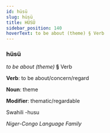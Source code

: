 ```yaml
---
id: hüsü
slug: hüsü
title: HÜSÜ
sidebar_position: 140
hoverText: to be about (theme) § Verb
---
```


### hüsü

*to be about (theme)* **§** Verb

**Verb**: to be about/concern/regard

**Noun**: theme

**Modifier**: thematic/regardable

Swahili -husu 

*Niger-Congo Language Family*